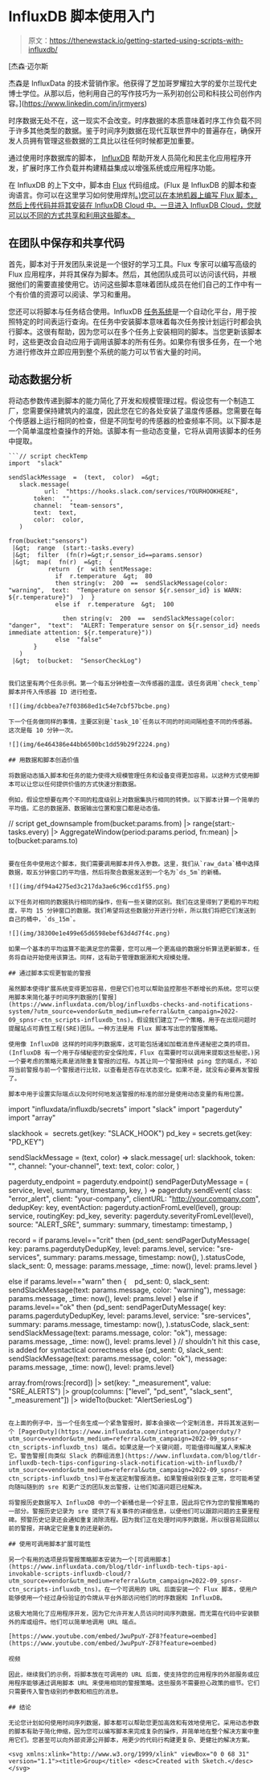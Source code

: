 # InfluxDB 脚本使用入门

> 原文：<https://thenewstack.io/getting-started-using-scripts-with-influxdb/>

[](https://www.linkedin.com/in/jrmyers)

 [杰森·迈尔斯

杰森是 InfluxData 的技术营销作家。他获得了芝加哥罗耀拉大学的爱尔兰现代史博士学位。从那以后，他利用自己的写作技巧为一系列初创公司和科技公司创作内容。](https://www.linkedin.com/in/jrmyers) [](https://www.linkedin.com/in/jrmyers)

时序数据无处不在，这一现实不会改变。时序数据的本质意味着时序工作负载不同于许多其他类型的数据。鉴于时间序列数据在现代互联世界中的普遍存在，确保开发人员拥有管理这些数据的工具比以往任何时候都更加重要。

通过使用时序数据库的脚本， [InfluxDB](https://www.influxdata.com/?utm_source=vendor&utm_medium=referral&utm_campaign=2022-09_spnsr-ctn_scripts-influxdb_tns) 帮助开发人员简化和民主化应用程序开发，扩展时序工作负载并构建精益集成以增强系统或应用程序功能。

在 InfluxDB 的上下文中，脚本由 [Flux](https://docs.influxdata.com/flux/v0.x/get-started/?utm_source=vendor&utm_medium=referral&utm_campaign=2022-09_spnsr-ctn_scripts-influxdb_tns) 代码组成。(Flux 是 InfluxDB 的脚本和查询语言。你可以在这里学习如何使用焊剂[。)您可以在本地机器上编写 Flux 脚本，然后上传代码并将其安装在 InfluxDB Cloud 中。一旦进入 InfluxDB Cloud，您就可以以不同的方式共享和利用这些脚本。](https://university.influxdata.com/courses/beginner-flux-tutorial/?utm_source=vendor&utm_medium=referral&utm_campaign=2022-09_spnsr-ctn_scripts-influxdb_tns)

## 在团队中保存和共享代码

首先，脚本对于开发团队来说是一个很好的学习工具。Flux 专家可以编写高级的 Flux 应用程序，并将其保存为脚本。然后，其他团队成员可以访问该代码，并根据他们的需要直接使用它。访问这些脚本意味着团队成员在他们自己的工作中有一个有价值的资源可以阅读、学习和重用。

您还可以将脚本与任务结合使用。InfluxDB [任务系统](https://docs.influxdata.com/influxdb/cloud/process-data/manage-tasks/create-task/#create-a-task-in-the-task-ui?utm_source=vendor&utm_medium=referral&utm_campaign=2022-09_spnsr-ctn_scripts-influxdb_tns)是一个自动化平台，用于按照特定的时间表运行查询。在任务中安装脚本意味着每次任务按计划运行时都会执行脚本。这很有帮助，因为您可以在多个任务上安装相同的脚本。当您更新该脚本时，这些更改会自动应用于调用该脚本的所有任务。如果你有很多任务，在一个地方进行修改并立即应用到整个系统的能力可以节省大量的时间。

## 动态数据分析

将动态参数传递到脚本的能力简化了开发和规模管理过程。假设您有一个制造工厂，您需要保持建筑内的温度，因此您在它的各处安装了温度传感器。您需要在每个传感器上运行相同的检查，但是不同型号的传感器的检查频率不同。以下脚本是一个简单温度检查操作的开始。该脚本有一些动态变量，它将从调用该脚本的任务中提取。

```
```// script checkTemp
import  "slack"

sendSlackMessage  =  (text,  color)  =&gt;
   slack.message(
          url:  "https://hooks.slack.com/services/YOURHOOKHERE",
       token:  "",
       channel:  "team-sensors",
       text:  text,
       color:  color,
   )

from(bucket:"sensors")
 |&gt;  range  (start:-tasks.every)
 |&gt;  filter  (fn(r)=&gt;r.sensor_id==params.sensor)
 |&gt;  map(  fn(r)  =&gt;  {
           return  {r  with sentMessage:
             if  r.temperature  &gt;  80
             then string(v:  200  ==  sendSlackMessage(color:  "warning",  text:  "Temperature on sensor ${r.sensor_id} is WARN: ${r.temperature}")  )  }
             else if  r.temperature  &gt;  100

               then string(v:  200  ==  sendSlackMessage(color:  "danger",  "text":  "ALERT: Temperature sensor on ${r.sensor_id} needs immediate attention: ${r.temperature}"))
             else  "false"
       }
   )
 |&gt;  to(bucket:  "SensorCheckLog")

```

```

我们这里有两个任务示例。第一个每五分钟检查一次传感器的温度。该任务调用`check_temp`脚本并传入传感器 ID 进行检查。

![](img/dcbbea7e7f03868ed1c54e7cbf57bcbe.png)

下一个任务做同样的事情，主要区别是`task_10`任务以不同的时间间隔检查不同的传感器。这次是每 10 分钟一次。

![](img/6e464386e44bb6500bc1dd59b29f2224.png)

## 用数据和脚本创造价值

将数据动态插入脚本和任务的能力使得大规模管理任务和设备变得更加容易。以这种方式使用脚本可以让您以任何提供价值的方式快速分割数据。

例如，假设您想要在两个不同的粒度级别上对数据集执行相同的转换。以下脚本计算一个简单的平均值。汇总的数据源、数据输出位置和窗口都是动态值。

```
// script get_downsample
from(bucket:params.from)
|>  range(start:-tasks.every)
|>  AggregateWindow(period:params.period,  fn:mean)
|>  to(bucket:params.to)

```

要在任务中使用这个脚本，我们需要调用脚本并传入参数。这里，我们从`raw_data`桶中选择数据，取五分钟窗口的平均值，然后将聚合数据发送到一个名为`ds_5m`的新桶。

![](img/df94a4275ed3c217da3ae6c96ccd1f55.png)

以下任务对相同的数据执行相同的操作，但有一些关键的区别。我们在这里得到了更粗的平均粒度，平均 15 分钟窗口的数据。我们希望将这些数据分开进行分析，所以我们将把它们发送到自己的桶中，`ds_15m`。

![](img/38300e1e499e65d6598ebef63d4d7f4c.png)

如果一个基本的平均运算不能满足您的需要，您可以用一个更高级的数据分析算法更新脚本，任务将自动开始使用该算法。同样，这有助于管理数据源和大规模处理。

## 通过脚本实现更智能的警报

虽然脚本使得扩展系统变得更加容易，但是它们也可以帮助监控那些不断增长的系统。您可以使用脚本来简化基于时间序列数据的[警报](https://www.influxdata.com/blog/influxdbs-checks-and-notifications-system/?utm_source=vendor&utm_medium=referral&utm_campaign=2022-09_spnsr-ctn_scripts-influxdb_tns)。假设我们建立了一个策略，用于在出现问题时提醒站点可靠性工程(SRE)团队。一种方法是用 Flux 脚本写出您的警报策略。

使用像 InfluxDB 这样的时间序列数据库，这可能包括诸如加载消息传递秘密之类的项目。(InfluxDB 有一个用于存储秘密的安全保险库，Flux 在需要时可以调用来提取这些秘密。)另一个要考虑的策略元素是消除重复警报的过程。与其让同一个警报持续 ping 您的端点，不如将当前警报与前一个警报进行比较，以查看是否存在状态变化。如果不是，就没有必要再发警报了。

脚本中用于设置实际端点以及何时何地发送警报的标准的部分是使用动态变量的有用位置。

```
import  "influxdata/influxdb/secrets"
import  "slack"
import  "pagerduty"
import  "array"

slackhook  =  secrets.get(key:  "SLACK_HOOK")
pd_key  =  secrets.get(key:  "PD_KEY")

sendSlackMessage  =  (text,  color)  =>
 slack.message(
 url:  slackhook,
 token:  "",
 channel:  "your-channel",
 text:  text,
 color:  color,
 )

pagerduty_endpoint  =  pagerduty.endpoint()
sendPagerDutyMessage  =  (
 service,
 level,
 summary,
 timestamp,
 key,
)  =>
 pagerduty.sendEvent(
 class:  "error_alert",
 client:  "your-company",
 clientURL:  "http://your.company.com",
 dedupKey:  key,
 eventAction:  pagerduty.actionFromLevel(level),
 group:  service,
 routingKey:  pd_key,
 severity:  pagerduty.severityFromLevel(level),
 source:  "ALERT_SRE",
 summary:  summary,
 timestamp:  timestamp,
 )

record  =  if params.level=="crit"
then  {pd_sent:  sendPagerDutyMessage(
 key:  params.pagerdutyDedupKey,
 level:  params.level,
 service:  "sre-services",
 summary:  params.message,
 timestamp:  now(),
 ).statusCode,
 slack_sent:  0,
 message:  params.message,
 _time:  now(),
 level:  prams.level
}

else if params.level=="warn"
then  {    pd_sent:  0,
 slack_sent:  sendSlackMessage(text:  params.message,  color:  "warning"),
 message:  params.message,
 _time:  now(),
 level:  prams.level
}
else if params.level=="ok"
then  {pd_sent:  sendPagerDutyMessage(
 key:  params.pagerdutyDedupKey,
 level:  params.level,
 service:  "sre-services",
 summary:  params.message,
 timestamp:  now(),
 ).statusCode,
 slack_sent:  sendSlackMessage(text:  params.message,  color:  "ok"),
 message:  params.message,
 _time:  now(),
 level:  prams.level
}
// shouldn't hit this case, is added for syntactical correctness
else  {pd_sent:  0,
 slack_sent:  sendSlackMessage(text:  params.message,  color:  "ok"),
 message:  params.message,
 _time:  now(),
 level:  prams.level}

array.from(rows:[record])
 |>  set(key:  "_measurement",  value:  "SRE_ALERTS")
 |>  group(columns:  ["level",  "pd_sent",  "slack_sent",  "_measurement"])
 |>  wideTto(bucket:  "AlertSeriesLog")

```

在上面的例子中，当一个任务生成一个紧急警报时，脚本会接收一个定制消息，并将其发送到一个 [PagerDuty](https://www.influxdata.com/integration/pagerduty/?utm_source=vendor&utm_medium=referral&utm_campaign=2022-09_spnsr-ctn_scripts-influxdb_tns) 端点。如果这是一个关键问题，可能值得叫醒某人来解决它。警告警报[向类似 Slack 的群组消息](https://www.influxdata.com/blog/tldr-influxdb-tech-tips-configuring-slack-notification-with-influxdb/?utm_source=vendor&utm_medium=referral&utm_campaign=2022-09_spnsr-ctn_scripts-influxdb_tns)平台发送定制警报消息。如果警报级别恢复正常，您可能希望向随叫随到的 sre 和更广泛的团队发出警报，让他们知道问题已经解决。

将警报历史数据写入 InfluxDB 中的一个新桶也是一个好主意，因此将它作为您的警报策略的一部分。警报历史记录为 sre 提供了有关事件的详细信息，以便他们可以跟踪问题的主要里程碑。预警历史记录还会通知重复消除流程。因为我们正在处理时间序列数据，所以很容易回顾以前的警报，并确定它是重复的还是新的。

## 使用可调用脚本扩展可能性

另一个有用的选项是将警报策略脚本安装为一个[可调用脚本](https://www.influxdata.com/blog/tldr-influxdb-tech-tips-api-invokable-scripts-influxdb-cloud/?utm_source=vendor&utm_medium=referral&utm_campaign=2022-09_spnsr-ctn_scripts-influxdb_tns)。在一个可调用的 URL 后面安装一个 Flux 脚本，使用户能够使用一个经过身份验证的令牌从平台外部访问他们的时序数据和 InfluxDB。

这极大地简化了应用程序开发，因为它允许开发人员访问时间序列数据，而无需在代码中安装额外的库或组件。他们可以简单地调用 URL 端点。

[https://www.youtube.com/embed/JwuPpuY-ZF8?feature=oembed](https://www.youtube.com/embed/JwuPpuY-ZF8?feature=oembed)

视频

因此，继续我们的示例，将脚本放在可调用的 URL 后面，使支持您的应用程序的外部服务或应用程序能够通过调用脚本 URL 来使用相同的警报策略。这些服务不需要担心政策的细节。它们只需要传入警告级别的参数和相应的消息。

## 结论

无论您计划如何使用时间序列数据，脚本都可以帮助您更加高效和有效地使用它。采用动态参数的脚本有助于简化伸缩，因为您可以编写脚本来完成复杂的操作，并简单地在整个解决方案中重用它们。您甚至可以向外部资源公开脚本，用更少的代码行构建更复杂、更健壮的解决方案。

<svg xmlns:xlink="http://www.w3.org/1999/xlink" viewBox="0 0 68 31" version="1.1"><title>Group</title> <desc>Created with Sketch.</desc></svg>
